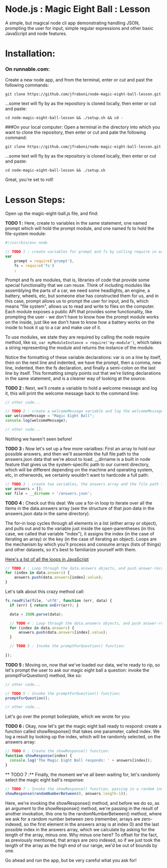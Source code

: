 Node.js : Magic Eight Ball : Lesson
=======================
A simple, but magical node cli app demonstrating handling JSON, prompting 
the user for input, simple regular expressions and other basic JavaScript 
and node features.

# Installation:

### On runnable.com:
Create a new node app, and from the terminal, enter or cut and past the following commands:

    git clone https://github.com/jfraboni/node-magic-eight-ball-lesson.git

...some text will fly by as the repository is cloned locally, then enter or cut and paste:

    cd node-magic-eight-ball-lesson && ./setup.sh && cd -

###On your local computer:
Open a terminal in the directory into which you want to clone the repository, then enter or cut and pate the following command:

    git clone https://github.com/jfraboni/node-magic-eight-ball-lesson.git  

...some text will fly by as the repository is cloned locally, then enter or cut and paste:

    cd node-magic-eight-ball-lesson && ./setup.sh
    
Great, you're set to roll!

# Lesson Steps:

Open up the magic-eight-ball.js file, and find:

**TODO 1 :** Here, create to variables in the same statement, one named prompt which will hold the prompt module, and one named fs to hold the file-system module:
```javascript
#!/usr/bin/env node

// TODO 1 : create variables for prompt and fs by calling require in each respective module:
var 
    prompt = require('prompt'),
    fs = require('fs')
    ;
```
Prompt and fs are modules, that is, libraries of code that provide some special functionality that we can reuse.  Think of including modules like assemblying the parts of a car, we need some headlights, an engine, a battery, wheels, etc, but someone else has constructed them for us, and in this case, prompt allows us to prompt the user for input, and fs, which means "file system", allows us to read and write to files on the computer.  Each module exposes a public API that provides some functionality, like prompting the user - we don't have to know how the prompt module works on the inside, just like we don't have to know how a battery works on the inside to hook it up to a car and make use of it.

To use modules, we state they are required by calling the node require method, like so, `var myModuleInstance = require('my-module')`, which takes a string representing the module and returns the instance of the module.

Notice the formatting of these variable declarations: var is on a line by itself, then on the next line and indented, we have the prompt, then a comma, new line, indented, then the fs declaration, and finally a semi-colon on the last line by itself.  This formatting simply points out that we're listing declarations in the same statement, and is a cleaner way of looking at the source.

**TODO 2 :** Next, we'll create a variable to hold a welcome message and log it, this will print the welcome message back to the command line:
```javascript
// other code...

// TODO 2 : create a welcomeMessage variable and log the welcomeMessage:
var welcomeMessage = "Magic Eight Ball";
console.log(welcomeMessage);

// other code...
```
Nothing we haven't seen before!

**TODO 3 :** Now let's set up a few more varialbes:  First an array to hold our possible answers, and then we'll assemble the full file path to the answers.json data that we're about to load.  __dirname is a built in node feature that gives us the system-specific path to our current directory, which will be different depending on the machine and operating system, etc, in otherwords, we certainly wouldn't want to hardcode a full path:

```javascript
// TODO 3 : create two variables, the answers array and the file path to the answers.json:
var answers = [];
var file = __dirname + '/answers.json';
```

**TODO 4 :** Check out this deal: We use a for-in loop to iterate over all the items in the data.answers array (see the structure of that json data in the answers.json data in the same directory).

The for-in loop cycles through all elements in a list (either array or object), and pulls out and to the variable just inside the open-parentheses (in this case, we called that variable "index"), it assigns the index (in the case of iterating an array) or the key (in the case of iterating an object).  Loops are the mechanism by which you'll process and consume arrays (lists of things) and other datasets, so it's best to familiarize yourself with them.

[Here's a list of all the loops in JavaScript](http://www.w3schools.com/js/js_loop_for.asp)

```javascript
// TODO 4 : Loop through the data.answers objects, and push answer-records into the answers array:
for (index in data.answers) {
    answers.push(data.answers[index].value);
}
```

Let's talk about this crazy method call:

```javascript
fs.readFile(file, 'utf8', function (err, data) {
  if (err) { return onErr(err); }

  data = JSON.parse(data);

  // TODO 4 : Loop through the data.answers objects, and push answer-records into the answers array:
  for (index in data.answers) {
      answers.push(data.answers[index].value);
  }

  // TODO 5 : Invoke the promptForQuestion() function:
  
});
```

**TODO 5 :** Moving on, now that we've loaded our data, we're ready to rip, so let's prompt the user to ask our magic eight ball a question: invoke the promptForQuestion() method, like so:

```javascript
// other code...

// TODO 5 : Invoke the promptForQuestion() function:
promptForQuestion();

// other code...
```

Let's go over the prompt boilerplate, which we wrote for you: 

**TODO 6 :** Okay, now let's get the magic eight ball ready to respond: create a function called showResponse() that takes one parameter, called index.  We log a result by looking up the index, which will be randomly selected, on the answers array:

```javascript
// TODO 6 : Create the showResponse() function:
function showResponse(index) {
  console.log('The Magic Eight Ball responds: ' + answers[index]);
}
```

** TODO 7 :** Finally, the moment we've all been waiting for, let's randomly select the magic eight ball's response:

```javascript
// TODO 7 : Invoke the showResponse() function, passing in a random index from the answers array:
showResponse(randomNumberBetween(0, answers.length-1));
```

Here, we're invoking the showResponse() method, and before we do so, as an argument to the showResponse() method, we're passing in the result of another invokation, this one to the randomNumberBetween() method, where we ask for a random number between zero (remember, arrays are zero-indexed, so the first element in the answers array is at index 0) and the last possible index in the answers array, which we calculate by asking for the length of the array, minus one.  Why minus one here?  To offset for the fact, as previously mentioned, that arrays are zero indexed, so if we just took the length of the array as the high end of our range, we'd be out of bounds by one.

Go ahead and run the app, but be very careful what you ask for!

